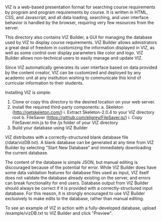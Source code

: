 VIZ is a web-based presentation format for searching
course requirements by program and program requirements
by course. It is written in HTML, CSS, and Javascript,
and all data loading, searching, and user interface
behavior is handled by the browser, requiring very few
resources from the server.

This directory also contains VIZ Builder, a GUI for
managing the database used by VIZ to display course
requirements. VIZ Builder allows admistrators a great
deal of freedom in customizing the information displayed
in VIZ, as well as some control over display parameters
like color and logo. VIZ Builder allows non-technical
users to easily manage and update VIZ.

Since VIZ automatically generates its user interface
based on data provided by the content creator, VIZ
can be customized and deployed by any academic unit
at any institution wishing to communicate this kind
of curricular information to their students.

Installing VIZ is simple:

1. Clone or copy this directory to the desired location
on your web server.
2. Install the required third-party components:
  a. Skeleton (http://getskeleton.com/)
    i. Extract Skeleton-2.0.4 to your VIZ directory root
  b. FileSaver (https://github.com/eligrey/FileSaver.js/)
    i. Copy FileSaver.min.js to the /js folder of your
    VIZ directory
3. Build your database using VIZ Builder

VIZ distributes with a correctly-structured blank
database file (/data/vizDB.txt). A blank database can be
generated at any time from VIZ Builder by selecting
"Start New Database" and immediately downloading the
current database.

The content of the database is simple JSON, but manual editing
is discouraged because of the potential for error. While
VIZ Builder does have some data validation features for
database files used as input, VIZ itself does not validate
the database already existing on the server, and errors
can break functionality for end users. Database output
from VIZ Builder should always be correct if it is provided
with a correctly-structured input database. For this reason,
it is strongly encouraged to use VIZ Builder exclusively to make
edits to the database, rather than manual editing.

To see an example of VIZ in action with a fully-developed
database, upload /example/vizDB.txt to VIZ Builder and click
"Preview".
